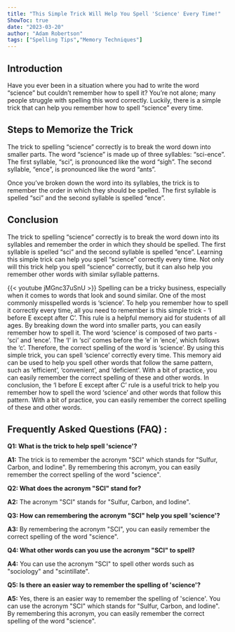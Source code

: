 ```yaml
---
title: "This Simple Trick Will Help You Spell 'Science' Every Time!"
ShowToc: true 
date: "2023-03-20"
author: "Adam Robertson" 
tags: ["Spelling Tips","Memory Techniques"]
---
```

## Introduction

Have you ever been in a situation where you had to write the word “science” but couldn’t remember how to spell it? You’re not alone; many people struggle with spelling this word correctly. Luckily, there is a simple trick that can help you remember how to spell “science” every time.

## Steps to Memorize the Trick

The trick to spelling “science” correctly is to break the word down into smaller parts. The word “science” is made up of three syllables: “sci-ence”. The first syllable, “sci”, is pronounced like the word “sigh”. The second syllable, “ence”, is pronounced like the word “ants”.

Once you’ve broken down the word into its syllables, the trick is to remember the order in which they should be spelled. The first syllable is spelled “sci” and the second syllable is spelled “ence”.

## Conclusion

The trick to spelling “science” correctly is to break the word down into its syllables and remember the order in which they should be spelled. The first syllable is spelled “sci” and the second syllable is spelled “ence”. Learning this simple trick can help you spell “science” correctly every time. Not only will this trick help you spell “science” correctly, but it can also help you remember other words with similar syllable patterns.

{{< youtube jMGnc37uSnU >}} 
Spelling can be a tricky business, especially when it comes to words that look and sound similar. One of the most commonly misspelled words is ‘science’. To help you remember how to spell it correctly every time, all you need to remember is this simple trick - ‘I before E except after C’. This rule is a helpful memory aid for students of all ages. By breaking down the word into smaller parts, you can easily remember how to spell it. The word ‘science’ is composed of two parts - ‘sci’ and ‘ence’. The ‘I’ in ‘sci’ comes before the ‘e’ in ‘ence’, which follows the ‘c’. Therefore, the correct spelling of the word is ‘science’. By using this simple trick, you can spell ‘science’ correctly every time. This memory aid can be used to help you spell other words that follow the same pattern, such as ‘efficient’, ‘convenient’, and ‘deficient’. With a bit of practice, you can easily remember the correct spelling of these and other words. In conclusion, the ‘I before E except after C’ rule is a useful trick to help you remember how to spell the word ‘science’ and other words that follow this pattern. With a bit of practice, you can easily remember the correct spelling of these and other words.

## Frequently Asked Questions (FAQ) :
**Q1: What is the trick to help spell 'science'?**

**A1:** The trick is to remember the acronym "SCI" which stands for "Sulfur, Carbon, and Iodine". By remembering this acronym, you can easily remember the correct spelling of the word "science".

**Q2: What does the acronym "SCI" stand for?**

**A2:** The acronym "SCI" stands for "Sulfur, Carbon, and Iodine".

**Q3: How can remembering the acronym "SCI" help you spell 'science'?**

**A3:** By remembering the acronym "SCI", you can easily remember the correct spelling of the word "science".

**Q4: What other words can you use the acronym "SCI" to spell?**

**A4:** You can use the acronym "SCI" to spell other words such as "sociology" and "scintillate".

**Q5: Is there an easier way to remember the spelling of 'science'?**

**A5:** Yes, there is an easier way to remember the spelling of 'science'. You can use the acronym "SCI" which stands for "Sulfur, Carbon, and Iodine". By remembering this acronym, you can easily remember the correct spelling of the word "science".





